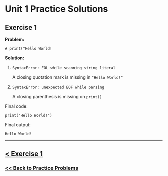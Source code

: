 # Unit 1 Practice Solutions

## **Exercise 1**

**Problem:**
    
    # print("Hello World!

**Solution:**

1. `SyntaxError: EOL while scanning string literal`
   
   A closing quotation mark is missing in `"Hello World!"`

2. `SyntaxError: unexpected EOF while parsing`
   
    A closing parenthesis is missing on `print()` 

Final code:

    print("Hello World!")

Final output:

    Hello World!

---
## [< Exercise 1](../exercise_1.md)

### [<< Back to Practice Problems](/practice/unit_1/)